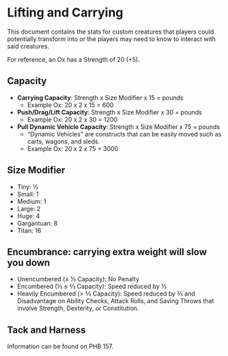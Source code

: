 # Lifting and Carrying

This document contains the stats for custom creatures that players could potentially transform into or the players may need to know to interact with said creatures.

For reference, an Ox has a Strength of 20 (+5).

## Capacity

- **Carrying Capacity**: Strength x Size Modifier x 15 = pounds
  - Example Ox: 20 x 2 x 15 = 600
- **Push/Drag/Lift Capacity**: Strength x Size Modifier x 30 = pounds
  - Example Ox: 20 x 2 x 30 = 1200
- **Pull Dynamic Vehicle Capacity**: Strength x Size Modifier x 75 = pounds
  - “Dynamic Vehicles” are constructs that can be easily moved such as carts, wagons, and sleds.
  - Example Ox: 20 x 2 x 75 = 3000

## Size Modifier

- Tiny: ½
- Small: 1
- Medium: 1
- Large: 2
- Huge: 4
- Gargantuan: 8
- Titan: 16

## Encumbrance: carrying extra weight will slow you down

- Unencumbered (≤ ⅓ Capacity): No Penalty
- Encumbered (⅓ ≤ ⅔ Capacity): Speed reduced by ⅓
- Heavily Encumbered (> ⅔ Capacity): Speed reduced by ⅔ and Disadvantage on Ability Checks, Attack Rolls, and Saving Throws that involve Strength, Dexterity, or Constitution.

## Tack and Harness

Information can be found on PHB 157.

